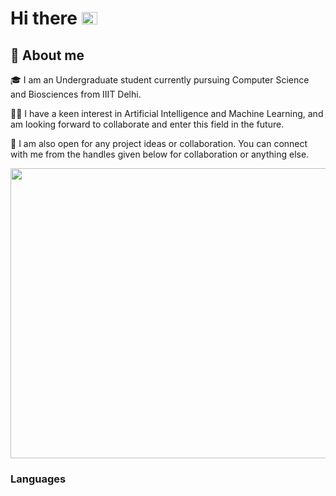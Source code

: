 # **Hi there** <img src="https://camo.githubusercontent.com/e8e7b06ecf583bc040eb60e44eb5b8e0ecc5421320a92929ce21522dbc34c891/68747470733a2f2f6d656469612e67697068792e636f6d2f6d656469612f6876524a434c467a6361737252346961377a2f67697068792e676966" width = "25" height = "20"/>
## 🥷 **About me**
  🎓 I am an Undergraduate student currently pursuing Computer Science and Biosciences from IIIT Delhi.

  👨‍💻 I have a keen interest in Artificial Intelligence and Machine Learning, 
     and am looking forward to collaborate and enter this field in the future.

  🤝 I am also open for any project ideas or collaboration. 
     You can connect with me from the handles given below for collaboration or anything else.

<img src="https://c.tenor.com/3bTxZ4HdrysAAAAC/pixels-neon.gif" width = "832" height = "464"/>

### Languages <img src="https://images6.fanpop.com/image/photos/37500000/Chi-typing-on-a-computer-chis-sweet-home-chis-new-address-37597964-320-240.gif" width = "16" height = "12"/>






<!--
**debjit20504/debjit20504** is a ✨ _special_ ✨ repository because its `README.md` (this file) appears on your GitHub profile.

Here are some ideas to get you started:

- 🔭 I’m currently working on ...
- 🌱 I’m currently learning ...
- 👯 I’m looking to collaborate on ...
- 🤔 I’m looking for help with ...
- 💬 Ask me about ...
- 📫 How to reach me: ...
- 😄 Pronouns: ...
- ⚡ Fun fact: ...
-->
